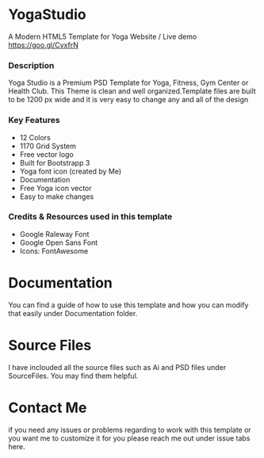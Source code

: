 # YogaStudio
 A Modern HTML5 Template for Yoga Website / Live demo https://goo.gl/CvxfrN


### Description
Yoga Studio is a Premium PSD Template for Yoga, Fitness, Gym Center or Health Club. This Theme is clean and well organized.Template files are built to be 1200 px wide and it is very easy to change any and all of the design

### Key Features
* 12 Colors
* 1170 Grid System
* Free vector logo
* Built for Bootstrapp 3
* Yoga font icon (created by Me)
* Documentation
* Free Yoga icon vector
* Easy to make changes

### Credits & Resources used in this template

* Google Raleway Font
* Google Open Sans Font
* Icons: FontAwesome


# Documentation
You can find a guide of how to use this template and how you can modify that easily under Documentation folder.

# Source Files
I have inclouded all the source files such as Ai and PSD files under SourceFiles. You may find them helpful. 

# Contact Me
if you need any issues or problems regarding to work with this template or you want me to customize it for you please reach me out under issue tabs here. 
